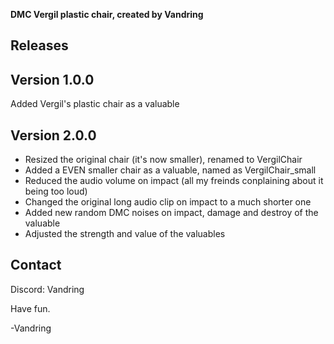 **DMC Vergil plastic chair, created by Vandring**

## Releases

## Version 1.0.0
Added Vergil's plastic chair as a valuable

## Version 2.0.0
- Resized the original chair (it's now smaller), renamed to VergilChair
- Added a EVEN smaller chair as a valuable, named as VergilChair_small
- Reduced the audio volume on impact (all my freinds conplaining about it being too loud)
- Changed the original long audio clip on impact to a much shorter one
- Added new random DMC noises on impact, damage and destroy of the valuable
- Adjusted the strength and value of the valuables

## Contact
Discord: Vandring

Have fun.

 -Vandring